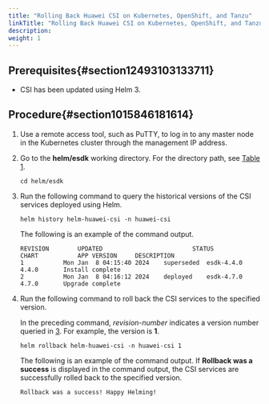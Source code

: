 ```yaml
---
title: "Rolling Back Huawei CSI on Kubernetes, OpenShift, and Tanzu"
linkTitle: "Rolling Back Huawei CSI on Kubernetes, OpenShift, and Tanzu"
description: 
weight: 1
---
```


## Prerequisites{#section12493103133711}

-   CSI has been updated using Helm 3.

## Procedure{#section1015846181614}

1.  Use a remote access tool, such as PuTTY, to log in to any master node in the Kubernetes cluster through the management IP address.
2.  Go to the  **helm/esdk**  working directory. For the directory path, see  [Table 1](/docs/installation-and-deployment/installation-preparations/downloading-the-huawei-csi-software-package#en-us_topic_0150885197_table17200162435412).

    ```
    cd helm/esdk
    ```

3.  <a name="li92161141175717"></a>Run the following command to query the historical versions of the CSI services deployed using Helm.

    ```
    helm history helm-huawei-csi -n huawei-csi 
    ```

    The following is an example of the command output.

    ```
    REVISION        UPDATED                         STATUS          CHART           APP VERSION     DESCRIPTION     
    1       	Mon Jan  8 04:15:40 2024	superseded	esdk-4.4.0	4.4.0      	Install complete
    2       	Mon Jan  8 04:16:12 2024	deployed  	esdk-4.7.0	4.7.0      	Upgrade complete
    ```

4.  Run the following command to roll back the CSI services to the specified version.

    In the preceding command,  _revision-number_  indicates a version number queried in  [3](#li92161141175717). For example, the version is  **1**.

    ```
    helm rollback helm-huawei-csi -n huawei-csi 1
    ```

    The following is an example of the command output. If  **Rollback was a success**  is displayed in the command output, the CSI services are successfully rolled back to the specified version.

    ```
    Rollback was a success! Happy Helming!
    ```

